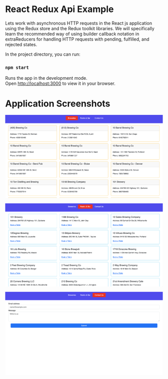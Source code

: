 # React Redux Api Example

Lets work with asynchronous HTTP requests in the React js application using the Redux store and the Redux toolkit libraries. We will specifically learn the recommended way of using builder callback notation in extraReducers for handling HTTP requests with pending, fulfilled, and rejected states.

In the project directory, you can run:

### `npm start`

Runs the app in the development mode.\
Open [http://localhost:3000](http://localhost:3000) to view it in your browser.


# Application Screenshots

![Tab1](src/Images/img1.png)

![Tab2](src/Images/img2.png)

![Tab3](src/Images/img3.png)


